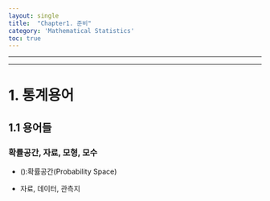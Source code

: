 ```yaml
---
layout: single
title:  "Chapter1. 준비"
category: 'Mathematical Statistics'
toc: true
---
```


---

---


# 1. 통계용어
## 1.1 용어들

### 확률공간, 자료, 모형, 모수

* ():확률공간(Probability Space) 



* 자료, 데이터, 관측지


